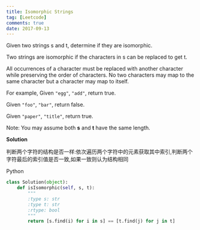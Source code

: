 ```yaml
---
title: Isomorphic Strings
tag: [Leetcode]
comments: true
date: 2017-09-13
---
```






Given two strings s and t, determine if they are isomorphic.

Two strings are isomorphic if the characters in s can be replaced to get t.

All occurrences of a character must be replaced with another character while preserving the order of characters. No two characters may map to the same character but a character may map to itself.

For example,
Given <code>"egg"</code>, <code>"add"</code>, return true.

Given <code>"foo"</code>, <code>"bar"</code>, return false.

Given <code>"paper"</code>, <code>"title"</code>, return true.

Note:
You may assume both **s** and **t** have the same length.

**Solution**

判断两个字符的结构是否一样:依次遍历两个字符中的元素获取其中索引,判断两个字符最后的索引值是否一致,如果一致则认为结构相同

Python

```python
class Solution(object):
    def isIsomorphic(self, s, t):
        """
        :type s: str
        :type t: str
        :rtype: bool
        """
        return [s.find(i) for i in s] == [t.find(j) for j in t]
```